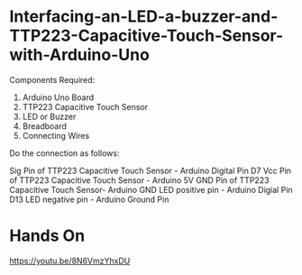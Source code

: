 # Interfacing-an-LED-a-buzzer-and-TTP223-Capacitive-Touch-Sensor-with-Arduino-Uno

Components Required:

1. Arduino Uno Board
2. TTP223 Capacitive Touch Sensor
3. LED or Buzzer
4. Breadboard
5. Connecting Wires

Do the connection as follows:

Sig Pin of TTP223 Capacitive Touch Sensor - Arduino Digital Pin D7
Vcc Pin of TTP223 Capacitive Touch Sensor - Arduino 5V 
GND Pin of TTP223 Capacitive Touch Sensor- Arduino GND 
LED positive pin - Arduino Digial Pin D13
LED negative pin - Arduino Ground Pin

# Hands On
https://youtu.be/8N6VmzYhxDU
